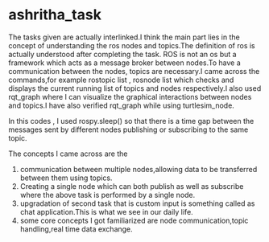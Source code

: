 # ashritha_task

The tasks given are actually interlinked.I think the main part lies in the concept of understanding the ros nodes and topics.The definition of ros is actually understood after completing the task. ROS is not an os but a framework which acts as a message broker between nodes.To have a communication between the nodes, topics are necessary.I came across the commands,for example rostopic list , rosnode list which checks and displays the current running list of topics and nodes respectively.I also used rqt_graph where I can visualize the graphical interactions between nodes and topics.I have also verified rqt_graph while using  turtlesim_node.

In this codes , I used rospy.sleep() so that there is a time gap between the messages sent by different nodes publishing or subscribing to the same topic.

The concepts I came across are the 
1. communication between multiple nodes,allowing data to be transferred between them using topics.
2. Creating a single node which can both publish as well as subscribe where the above task is performed by a single node.
3. upgradation of second task that is custom input is something called as chat application.This is what we see in our daily life.
4. some core concepts I got familiarized are node communication,topic handling,real time data exchange.
